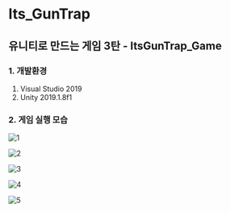 # Its_GunTrap
 
## 유니티로 만드는 게임 3탄 - ItsGunTrap_Game


### 1. 개발환경
1. Visual Studio 2019
2. Unity 2019.1.8f1

### 2. 게임 실행 모습

 
![1](https://user-images.githubusercontent.com/57319096/85402737-2560a000-b597-11ea-936b-13816e352bbd.png)

![2](https://user-images.githubusercontent.com/57319096/85402750-2bef1780-b597-11ea-9b81-d2cc09bbc0c5.png)

![3](https://user-images.githubusercontent.com/57319096/85402757-2f829e80-b597-11ea-9387-ee438ee233d1.png)

![4](https://user-images.githubusercontent.com/57319096/85402765-327d8f00-b597-11ea-9ef9-cf8409078998.png)

![5](https://user-images.githubusercontent.com/57319096/85402774-37424300-b597-11ea-84ef-4a7b96cc3701.png)
